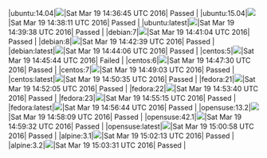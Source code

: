 |ubuntu:14.04|![](https://cdn.rawgit.com/Neilpang/letest/master/status/ubuntu-14.04.svg)|Sat Mar 19 14:36:45 UTC 2016| Passed |
|ubuntu:15.04|![](https://cdn.rawgit.com/Neilpang/letest/master/status/ubuntu-15.04.svg)|Sat Mar 19 14:38:11 UTC 2016| Passed |
|ubuntu:latest|![](https://cdn.rawgit.com/Neilpang/letest/master/status/ubuntu-latest.svg)|Sat Mar 19 14:39:38 UTC 2016| Passed |
|debian:7|![](https://cdn.rawgit.com/Neilpang/letest/master/status/debian-7.svg)|Sat Mar 19 14:41:04 UTC 2016| Passed |
|debian:8|![](https://cdn.rawgit.com/Neilpang/letest/master/status/debian-8.svg)|Sat Mar 19 14:42:39 UTC 2016| Passed |
|debian:latest|![](https://cdn.rawgit.com/Neilpang/letest/master/status/debian-latest.svg)|Sat Mar 19 14:44:06 UTC 2016| Passed |
|centos:5|![](https://cdn.rawgit.com/Neilpang/letest/master/status/centos-5.svg)|Sat Mar 19 14:45:44 UTC 2016| Failed |
|centos:6|![](https://cdn.rawgit.com/Neilpang/letest/master/status/centos-6.svg)|Sat Mar 19 14:47:30 UTC 2016| Passed |
|centos:7|![](https://cdn.rawgit.com/Neilpang/letest/master/status/centos-7.svg)|Sat Mar 19 14:49:03 UTC 2016| Passed |
|centos:latest|![](https://cdn.rawgit.com/Neilpang/letest/master/status/centos-latest.svg)|Sat Mar 19 14:50:35 UTC 2016| Passed |
|fedora:21|![](https://cdn.rawgit.com/Neilpang/letest/master/status/fedora-21.svg)|Sat Mar 19 14:52:05 UTC 2016| Passed |
|fedora:22|![](https://cdn.rawgit.com/Neilpang/letest/master/status/fedora-22.svg)|Sat Mar 19 14:53:40 UTC 2016| Passed |
|fedora:23|![](https://cdn.rawgit.com/Neilpang/letest/master/status/fedora-23.svg)|Sat Mar 19 14:55:15 UTC 2016| Passed |
|fedora:latest|![](https://cdn.rawgit.com/Neilpang/letest/master/status/fedora-latest.svg)|Sat Mar 19 14:56:44 UTC 2016| Passed |
|opensuse:13.2|![](https://cdn.rawgit.com/Neilpang/letest/master/status/opensuse-13.2.svg)|Sat Mar 19 14:58:09 UTC 2016| Passed |
|opensuse:42.1|![](https://cdn.rawgit.com/Neilpang/letest/master/status/opensuse-42.1.svg)|Sat Mar 19 14:59:32 UTC 2016| Passed |
|opensuse:latest|![](https://cdn.rawgit.com/Neilpang/letest/master/status/opensuse-latest.svg)|Sat Mar 19 15:00:58 UTC 2016| Passed |
|alpine:3.1|![](https://cdn.rawgit.com/Neilpang/letest/master/status/alpine-3.1.svg)|Sat Mar 19 15:02:13 UTC 2016| Passed |
|alpine:3.2|![](https://cdn.rawgit.com/Neilpang/letest/master/status/alpine-3.2.svg)|Sat Mar 19 15:03:31 UTC 2016| Passed |
